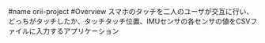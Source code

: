 #name
orii-project
#Overview
スマホのタッチを二人のユーザが交互に行い、どっちがタッチしたか、タッチタッチ位置、IMUセンサの各センサの値をCSVファイルに入力するアプリケーション
